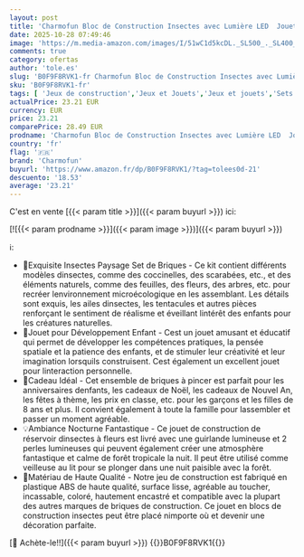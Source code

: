 ```yaml
---
layout: post
title: 'Charmofun Bloc de Construction Insectes avec Lumière LED  Jouet de Construction Animaux  Figurines Animaux  Cadeau pour Enfants Garçons Filles 8 9 10 11 12+ Ans  552+ Pieces '
date: 2025-10-28 07:49:46
image: 'https://m.media-amazon.com/images/I/51wC1d5kcDL._SL500_._SL400_.jpg'
comments: true
category: ofertas
author: 'tole.es'
slug: 'B0F9F8RVK1-fr Charmofun Bloc de Construction Insectes avec Lumière LED...'
sku: 'B0F9F8RVK1-fr'
tags: [ 'Jeux de construction','Jeux et Jouets','Jeux et jouets','Sets de jeux de construction','charmofun','🇫🇷', ]
actualPrice: 23.21 EUR
currency: EUR
price: 23.21
comparePrice: 28.49 EUR
prodname: 'Charmofun Bloc de Construction Insectes avec Lumière LED  Jouet de Construction Animaux  Figurines Animaux  Cadeau pour Enfants Garçons Filles 8 9 10 11 12+ Ans  552+ Pieces '
country: 'fr'
flag: '🇫🇷'
brand: 'Charmofun'
buyurl: 'https://www.amazon.fr/dp/B0F9F8RVK1/?tag=tolees0d-21'
descuento: '18.53'
average: '23.21'
---
```


C'est en vente [{{< param title >}}]({{< param buyurl >}}) ici:

[![{{< param prodname >}}]({{< param image >}})]({{< param buyurl >}})

ℹ️:

- 🐞Exquisite Insectes Paysage Set de Briques - Ce kit contient différents modèles dinsectes, comme des coccinelles, des scarabées, etc., et des éléments naturels, comme des feuilles, des fleurs, des arbres, etc. pour recréer lenvironnement microécologique en les assemblant. Les détails sont exquis, les ailes dinsectes, les tentacules et autres pièces renforçant le sentiment de réalisme et éveillant lintérêt des enfants pour les créatures naturelles.
- 🧩Jouet pour Développement Enfant - Cest un jouet amusant et éducatif qui permet de développer les compétences pratiques, la pensée spatiale et la patience des enfants, et de stimuler leur créativité et leur imagination lorsquils construisent. Cest également un excellent jouet pour linteraction personnelle.
- 🎁Cadeau Idéal - Cet ensemble de briques à pincer est parfait pour les anniversaires denfants, les cadeaux de Noël, les cadeaux de Nouvel An, les fêtes à thème, les prix en classe, etc. pour les garçons et les filles de 8 ans et plus. Il convient également à toute la famille pour lassembler et passer un moment agréable.
- 💡Ambiance Nocturne Fantastique - Ce jouet de construction de réservoir dinsectes à fleurs est livré avec une guirlande lumineuse et 2 perles lumineuses qui peuvent également créer une atmosphère fantastique et calme de forêt tropicale la nuit. Il peut être utilisé comme veilleuse au lit pour se plonger dans une nuit paisible avec la forêt.
- 🌳Matériau de Haute Qualité - Notre jeu de construction est fabriqué en plastique ABS de haute qualité, surface lisse, agréable au toucher, incassable, coloré, hautement encastré et compatible avec la plupart des autres marques de briques de construction. Ce jouet en blocs de construction insectes peut être placé nimporte où et devenir une décoration parfaite.

[🛒 Achète-le!!]({{< param buyurl >}})
{{<world>}}B0F9F8RVK1{{</world>}}
